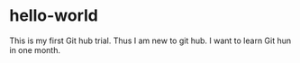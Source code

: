 # hello-world
This is my first Git hub trial.
Thus I am new to git hub.
I want to learn Git hun in one month.
